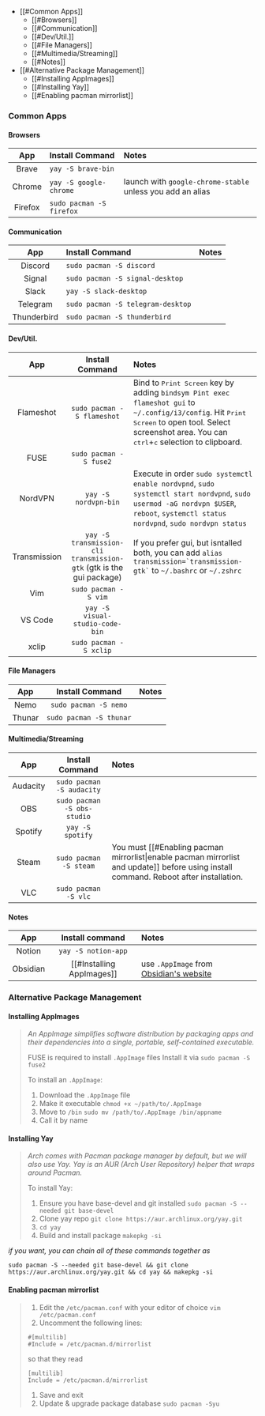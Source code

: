 - [[#Common Apps]]
	- [[#Browsers]]
	- [[#Communication]]
	- [[#Dev/Util.]]
	- [[#File Managers]]
	- [[#Multimedia/Streaming]]
	- [[#Notes]]
 - [[#Alternative Package Management]]
	- [[#Installing AppImages]]
	- [[#Installing Yay]]
	- [[#Enabling pacman mirrorlist]]
### Common Apps
#### Browsers
|App    |Install Command     |Notes|
|:-----:|:-------------------|:----|
|Brave  |`yay -S brave-bin`     |     |
|Chrome |`yay -S google-chrome`  |launch with `google-chrome-stable` unless you add an alias|
|Firefox|`sudo pacman -S firefox`|     |
#### Communication
|App        |Install Command             |Notes|
|:---------:|:---------------------------|:----|
|Discord    |`sudo pacman -S discord`        |     |
|Signal     |`sudo pacman -S signal-desktop`  |     |
|Slack      |`yay -S slack-desktop`          |     |
|Telegram   |`sudo pacman -S telegram-desktop`|     |
|Thunderbird|`sudo pacman -S thunderbird`     |     |
#### Dev/Util.
|App         |Install Command           |Notes|
|:----------:|:------------------------:|:----|
|Flameshot   |`sudo pacman -S flameshot`    |Bind to <kbd>Print Screen</kbd> key by adding `bindsym Pint exec flameshot gui` to `~/.config/i3/config`. Hit <kbd>Print Screen</kbd> to open tool. Select screenshot area. You can <kbd>ctrl</kbd>+<kbd>c</kbd> selection to clipboard.|
|FUSE        |`sudo pacman -S fuse2`        |
|NordVPN     |`yay -S nordvpn-bin`          |Execute in order `sudo systemctl enable nordvpnd`, `sudo systemctl start nordvpnd`, `sudo usermod -aG nordvpn $USER`, `reboot`, `systemctl status nordvpnd`, `sudo nordvpn status`|
|Transmission|`yay -S transmission-cli transmission-gtk` (gtk is the gui package)|If you prefer gui, but isntalled both, you can add `` alias transmission=`transmission-gtk` `` to `~/.bashrc` or `~/.zshrc`
|Vim         |`sudo pacman -S vim`          |     |
|VS Code     |`yay -S visual-studio-code-bin`|     |
|xclip       |`sudo pacman -S xclip`        |     |
#### File Managers
|App   |Install Command    |Notes|
|:----:|:-----------------:|:----|
|Nemo  |`sudo pacman -S nemo`  |     |
|Thunar|`sudo pacman -S thunar`|     |
#### Multimedia/Streaming
|App     |Install Command        |Notes|
|:------:|:---------------------:|:----|
|Audacity|`sudo pacman -S audacity`  |     |
|OBS     |`sudo pacman -S obs-studio`|     |
|Spotify |`yay -S spotify`          |     |
|Steam   |`sudo pacman -S steam`     |You must [[#Enabling pacman mirrorlist\|enable pacman mirrorlist and update]] before using install command. Reboot after installation.|
|VLC     |`sudo pacman -S vlc`       |     |
#### Notes
|App     |Install command     | Notes                                 |
|:------:|:------------------:|:--------------------------------------|
|Notion  |`yay -S notion-app`    |                                       |
|Obsidian|[[#Installing AppImages]]|use `.AppImage` from [Obsidian's website](https://obsidian.md/download)|

### Alternative Package Management
#### Installing AppImages
>*An AppImage simplifies software distribution by packaging apps and their dependencies into a single, portable, self-contained executable.*
>
>FUSE is required to install `.AppImage` files
>	Install it via `sudo pacman -S fuse2`
>
>To install an `.AppImage`:
>	1. Download the `.AppImage` file
>	2. Make it executable 
>	`chmod +x ~/path/to/.AppImage`
>	4. Move to `/bin`
>	`sudo mv /path/to/.AppImage /bin/appname`
>	5. Call it by name



#### Installing Yay
>*Arch comes with Pacman package manager by default, but we will also use Yay. 
>Yay is an AUR (Arch User Repository) helper that wraps around Pacman.*
>
>To install Yay:
>	1. Ensure you have base-devel and git installed 
>	    `sudo pacman -S --needed git base-devel`
>	2. Clone yay repo `git clone https://aur.archlinux.org/yay.git`
>	3. `cd yay`
>	4. Build and install package `makepkg -si`

*if you want, you can chain all of these commands together as*
```
sudo pacman -S --needed git base-devel && git clone https://aur.archlinux.org/yay.git && cd yay && makepkg -si
```



#### Enabling pacman mirrorlist
>1. Edit the `/etc/pacman.conf` with your editor of choice
>	`vim /etc/pacman.conf`
>2. Uncomment the following lines:
>	```
>	#[multilib]
>	#Include = /etc/pacman.d/mirrorlist
>	```
>	so that they read
>	```
>	[multilib]
>	Include = /etc/pacman.d/mirrorlist
>	```
>1. Save and exit
>2. Update & upgrade package database
>	`sudo pacman -Syu`

